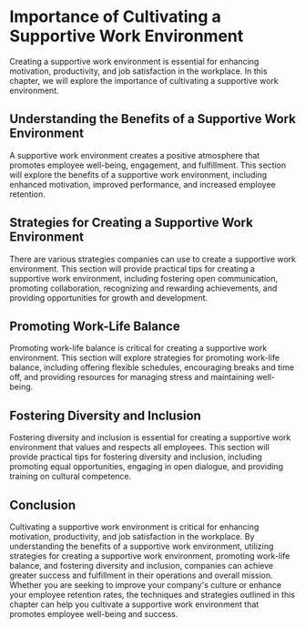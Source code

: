 Importance of Cultivating a Supportive Work Environment
=============================================================================================================

Creating a supportive work environment is essential for enhancing motivation, productivity, and job satisfaction in the workplace. In this chapter, we will explore the importance of cultivating a supportive work environment.

Understanding the Benefits of a Supportive Work Environment
----------------------------------------------------------------------

A supportive work environment creates a positive atmosphere that promotes employee well-being, engagement, and fulfillment. This section will explore the benefits of a supportive work environment, including enhanced motivation, improved performance, and increased employee retention.

Strategies for Creating a Supportive Work Environment
----------------------------------------------------------------

There are various strategies companies can use to create a supportive work environment. This section will provide practical tips for creating a supportive work environment, including fostering open communication, promoting collaboration, recognizing and rewarding achievements, and providing opportunities for growth and development.

Promoting Work-Life Balance
--------------------------------------

Promoting work-life balance is critical for creating a supportive work environment. This section will explore strategies for promoting work-life balance, including offering flexible schedules, encouraging breaks and time off, and providing resources for managing stress and maintaining well-being.

Fostering Diversity and Inclusion
--------------------------------------------

Fostering diversity and inclusion is essential for creating a supportive work environment that values and respects all employees. This section will provide practical tips for fostering diversity and inclusion, including promoting equal opportunities, engaging in open dialogue, and providing training on cultural competence.

Conclusion
----------

Cultivating a supportive work environment is critical for enhancing motivation, productivity, and job satisfaction in the workplace. By understanding the benefits of a supportive work environment, utilizing strategies for creating a supportive work environment, promoting work-life balance, and fostering diversity and inclusion, companies can achieve greater success and fulfillment in their operations and overall mission. Whether you are seeking to improve your company's culture or enhance your employee retention rates, the techniques and strategies outlined in this chapter can help you cultivate a supportive work environment that promotes employee well-being and success.
